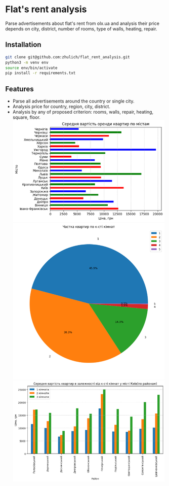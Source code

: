 # Flat's rent analysis
Parse advertisements about flat's rent from olx.ua and analysis their price depends on city, district, number of rooms, type of walls, heating, repair.

## Installation

```bash
git clone git@github.com:zhulich/flat_rent_analysis.git
python3 -m venv env
source env/bin/activate
pip install -r requirements.txt
```

## Features
- Parse all advertisements around the country or single city.
- Analysis price for country, region, city, district.
- Analysis by any of proposed criterion: rooms, walls, repair, heating, square, floor.
![](example_plot/output1.png)
![](example_plot/output2.png)
![](example_plot/output3.png)